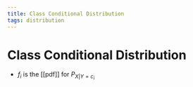 ```yaml
---
title: Class Conditional Distribution
tags: distribution
---
```


# Class Conditional Distribution
- $f_{i}$ is the [[pdf]] for $P_{X|Y=c_{i}}$




























































